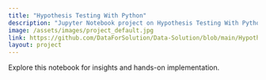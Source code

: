 ```yaml
---
title: "Hypothesis Testing With Python"
description: "Jupyter Notebook project on Hypothesis Testing With Python."
image: /assets/images/project_default.jpg
link: https://github.com/DataForSolution/Data-Solution/blob/main/Hypothesis%20testing%20with%20Python.ipynb
layout: project
---
```


Explore this notebook for insights and hands-on implementation.
